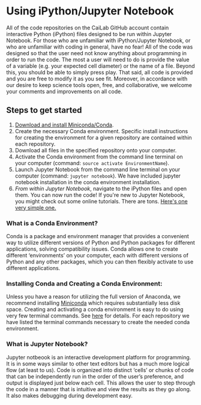 # Using iPython/Jupyter Notebook
All of the code repositories on the CaiLab GitHub account contain interactive Python (iPython) files designed to be run within Jupyter Notebook.  For those who are unfamiliar with iPython/Jupyter Notebook, or who are unfamiliar with coding in general, have no fear!  All of the code was designed so that the user need not know anything about programming in order to run the code.  The most a user will need to do is provide the value of a variable (e.g. your expected cell diameter) or the name of a file.  Beyond this, you should be able to simply press play. That said, all code is provided and you are free to modify it as you see fit. Moreover, in accordance with our desire to keep science tools open, free, and collaborative, we welcome your comments and improvements on all code.

## Steps to get started
1. [Download and install Miniconda/Conda](https://conda.io/miniconda.html).
2. Create the necessary Conda environment.  Specific install instructions for creating the environment for a given repository are contained within each repository.  
3. Download all files in the specified repository onto your computer.
4. Activate the Conda environment from the command line terminal on your computer (command: `source activate EnvironmentName`).
5. Launch Jupyter Notebook from the command line terminal on your computer (command: `jupyter notebook`).  We have included jupyter notebook installation in the conda environment installation.
6. _From within Jupyter Notebook_, navigate to the iPython files and open them.  You can now run the code!  If you're new to Jupyter Notebook, you might check out some online tutorials.  There are tons.  [Here's one very simple one.](https://nbviewer.jupyter.org/github/jupyter/notebook/blob/master/docs/source/examples/Notebook/Notebook%20Basics.ipynb)

### What is a Conda Environment?  
Conda is a package and environment manager that provides a convenient way to utilize different versions of Python and Python packages for different applications, solving compatibility issues.  Conda allows one to create different ‘environments’ on your computer, each with different versions of Python and any other packages, which you can then flexibly activate to use different applications.  

### Installing Conda and Creating a Conda Environment: 
Unless you have a reason for utilizing the full version of Anaconda, we recommend installing [Miniconda](https://conda.io/miniconda.html) which requires substantially less disk space.  Creating and activating a conda environment is easy to do using very few terminal commands.  See [here](https://conda.io/docs/user-guide/tasks/manage-environments.html) for details.  For each repository we have listed the terminal commands necessary to create the needed conda environment.

### What is Jupyter Notebook?  
Jupyter notbeook is an interactive development platform for programming.  It is in some ways similar to other text editors but has a much more logical flow (at least to us).  Code is organized into distinct ‘cells’ or chunks of code that can be independently run in the order of the user’s preference, and output is displayed just below each cell.  This allows the user to step through the code in a manner that is intuitive and view the results as they go along.  It also makes debugging during development easy. 
